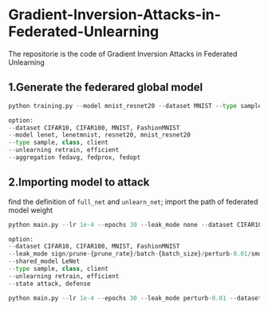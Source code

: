 # Gradient-Inversion-Attacks-in-Federated-Unlearning
The repositorie is the code of Gradient Inversion Attacks in Federated Unlearning

## 1.Generate the federared global model

```python
python training.py --model mnist_resnet20 --dataset MNIST --type sample --unlearning retrain --aggregation fedavg
```

```python
option:
--dataset CIFAR10, CIFAR100, MNIST, FashionMNIST
--model lenet, lenetmnist, resnet20, mnist_resnet20
--type sample, class, client
--unlearning retrain, efficient
--aggregation fedavg, fedprox, fedopt
```

## 2.Importing model to attack
find the definition of ```full_net``` and ```unlearn_net```; import the path of federated model weight

```python
python main.py --lr 1e-4 --epochs 30 --leak_mode none --dataset CIFAR10 --batch_size 256 --shared_model LeNet --type sample --unlearning retrain --state attack
```

```python
option:
--dataset CIFAR10, CIFAR100, MNIST, FashionMNIST
--leak_mode sign/prune-{prune_rate}/batch-{batch_size}/perturb-0.01/smooth-0.1
--shared_model LeNet
--type sample, class, client
--unlearning retrain, efficient
--state attack, defense
```

```python
python main.py --lr 1e-4 --epochs 30 --leak_mode perturb-0.01 --dataset CIFAR10 --batch_size 256 --shared_model Resnet20 --type sample --unlearning retrain
```